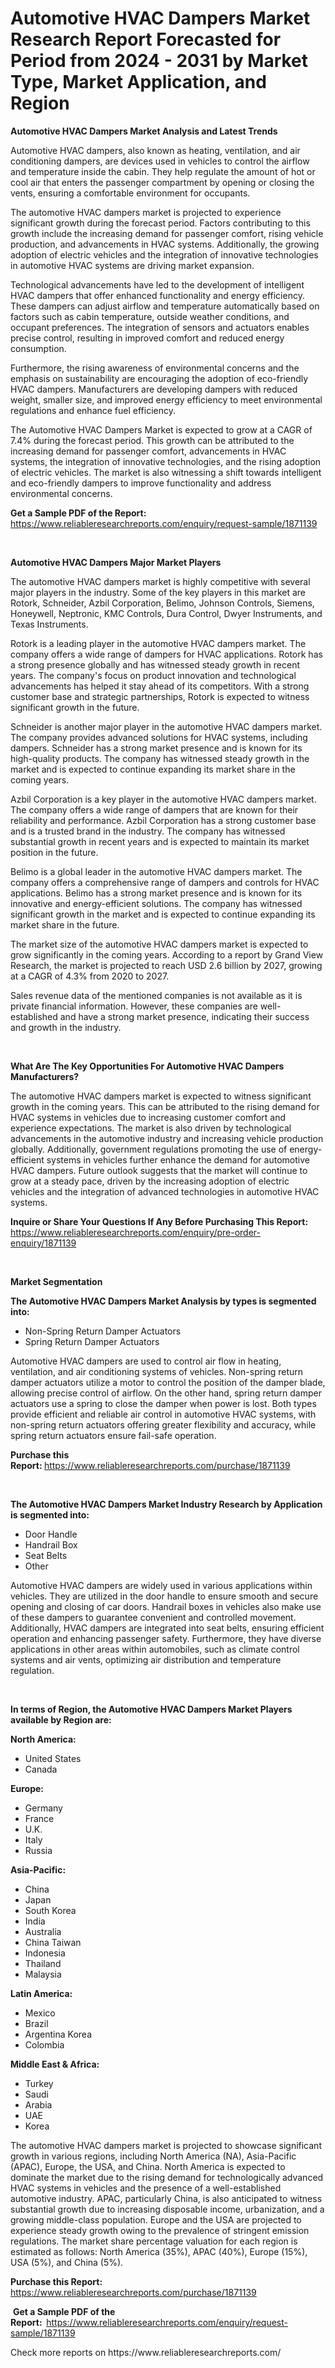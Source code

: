 <p><h1>Automotive HVAC Dampers Market Research Report Forecasted for Period from 2024 -  2031 by Market Type, Market Application, and Region</h1></p><p><strong>Automotive HVAC Dampers Market Analysis and Latest Trends</strong></p>
<p><p>Automotive HVAC dampers, also known as heating, ventilation, and air conditioning dampers, are devices used in vehicles to control the airflow and temperature inside the cabin. They help regulate the amount of hot or cool air that enters the passenger compartment by opening or closing the vents, ensuring a comfortable environment for occupants.</p><p>The automotive HVAC dampers market is projected to experience significant growth during the forecast period. Factors contributing to this growth include the increasing demand for passenger comfort, rising vehicle production, and advancements in HVAC systems. Additionally, the growing adoption of electric vehicles and the integration of innovative technologies in automotive HVAC systems are driving market expansion.</p><p>Technological advancements have led to the development of intelligent HVAC dampers that offer enhanced functionality and energy efficiency. These dampers can adjust airflow and temperature automatically based on factors such as cabin temperature, outside weather conditions, and occupant preferences. The integration of sensors and actuators enables precise control, resulting in improved comfort and reduced energy consumption.</p><p>Furthermore, the rising awareness of environmental concerns and the emphasis on sustainability are encouraging the adoption of eco-friendly HVAC dampers. Manufacturers are developing dampers with reduced weight, smaller size, and improved energy efficiency to meet environmental regulations and enhance fuel efficiency.</p><p>The Automotive HVAC Dampers Market is expected to grow at a CAGR of 7.4% during the forecast period. This growth can be attributed to the increasing demand for passenger comfort, advancements in HVAC systems, the integration of innovative technologies, and the rising adoption of electric vehicles. The market is also witnessing a shift towards intelligent and eco-friendly dampers to improve functionality and address environmental concerns.</p></p>
<p><strong>Get a Sample PDF of the Report:&nbsp;</strong> <a href="https://www.reliableresearchreports.com/enquiry/request-sample/1871139">https://www.reliableresearchreports.com/enquiry/request-sample/1871139</a></p>
<p>&nbsp;</p>
<p><strong>Automotive HVAC Dampers Major Market Players</strong></p>
<p><p>The automotive HVAC dampers market is highly competitive with several major players in the industry. Some of the key players in this market are Rotork, Schneider, Azbil Corporation, Belimo, Johnson Controls, Siemens, Honeywell, Neptronic, KMC Controls, Dura Control, Dwyer Instruments, and Texas Instruments.</p><p>Rotork is a leading player in the automotive HVAC dampers market. The company offers a wide range of dampers for HVAC applications. Rotork has a strong presence globally and has witnessed steady growth in recent years. The company's focus on product innovation and technological advancements has helped it stay ahead of its competitors. With a strong customer base and strategic partnerships, Rotork is expected to witness significant growth in the future.</p><p>Schneider is another major player in the automotive HVAC dampers market. The company provides advanced solutions for HVAC systems, including dampers. Schneider has a strong market presence and is known for its high-quality products. The company has witnessed steady growth in the market and is expected to continue expanding its market share in the coming years.</p><p>Azbil Corporation is a key player in the automotive HVAC dampers market. The company offers a wide range of dampers that are known for their reliability and performance. Azbil Corporation has a strong customer base and is a trusted brand in the industry. The company has witnessed substantial growth in recent years and is expected to maintain its market position in the future.</p><p>Belimo is a global leader in the automotive HVAC dampers market. The company offers a comprehensive range of dampers and controls for HVAC applications. Belimo has a strong market presence and is known for its innovative and energy-efficient solutions. The company has witnessed significant growth in the market and is expected to continue expanding its market share in the future.</p><p>The market size of the automotive HVAC dampers market is expected to grow significantly in the coming years. According to a report by Grand View Research, the market is projected to reach USD 2.6 billion by 2027, growing at a CAGR of 4.3% from 2020 to 2027.</p><p>Sales revenue data of the mentioned companies is not available as it is private financial information. However, these companies are well-established and have a strong market presence, indicating their success and growth in the industry.</p></p>
<p>&nbsp;</p>
<p><strong>What Are The Key Opportunities For Automotive HVAC Dampers Manufacturers?</strong></p>
<p><p>The automotive HVAC dampers market is expected to witness significant growth in the coming years. This can be attributed to the rising demand for HVAC systems in vehicles due to increasing customer comfort and experience expectations. The market is also driven by technological advancements in the automotive industry and increasing vehicle production globally. Additionally, government regulations promoting the use of energy-efficient systems in vehicles further enhance the demand for automotive HVAC dampers. Future outlook suggests that the market will continue to grow at a steady pace, driven by the increasing adoption of electric vehicles and the integration of advanced technologies in automotive HVAC systems.</p></p>
<p><strong>Inquire or Share Your Questions If Any Before Purchasing This Report:</strong> <a href="https://www.reliableresearchreports.com/enquiry/pre-order-enquiry/1871139">https://www.reliableresearchreports.com/enquiry/pre-order-enquiry/1871139</a></p>
<p>&nbsp;</p>
<p><strong>Market Segmentation</strong></p>
<p><strong>The Automotive HVAC Dampers Market Analysis by types is segmented into:</strong></p>
<p><ul><li>Non-Spring Return Damper Actuators</li><li>Spring Return Damper Actuators</li></ul></p>
<p><p>Automotive HVAC dampers are used to control air flow in heating, ventilation, and air conditioning systems of vehicles. Non-spring return damper actuators utilize a motor to control the position of the damper blade, allowing precise control of airflow. On the other hand, spring return damper actuators use a spring to close the damper when power is lost. Both types provide efficient and reliable air control in automotive HVAC systems, with non-spring return actuators offering greater flexibility and accuracy, while spring return actuators ensure fail-safe operation.</p></p>
<p><strong>Purchase this Report:&nbsp;</strong><a href="https://www.reliableresearchreports.com/purchase/1871139">https://www.reliableresearchreports.com/purchase/1871139</a></p>
<p>&nbsp;</p>
<p><strong>The Automotive HVAC Dampers Market Industry Research by Application is segmented into:</strong></p>
<p><ul><li>Door Handle</li><li>Handrail Box</li><li>Seat Belts</li><li>Other</li></ul></p>
<p><p>Automotive HVAC dampers are widely used in various applications within vehicles. They are utilized in the door handle to ensure smooth and secure opening and closing of car doors. Handrail boxes in vehicles also make use of these dampers to guarantee convenient and controlled movement. Additionally, HVAC dampers are integrated into seat belts, ensuring efficient operation and enhancing passenger safety. Furthermore, they have diverse applications in other areas within automobiles, such as climate control systems and air vents, optimizing air distribution and temperature regulation.</p></p>
<p>&nbsp;</p>
<p><strong>In terms of Region, the Automotive HVAC Dampers Market Players available by Region are:</strong></p>
<p>
    <p> <strong> North America: </strong>
        <ul>
            <li>United States</li>
            <li>Canada</li>
        </ul>
        </p> 
    <p> <strong> Europe: </strong>
        <ul>
            <li>Germany</li>
            <li>France</li>
            <li>U.K.</li>
            <li>Italy</li>
            <li>Russia</li>
        </ul>
        </p> 
    <p> <strong> Asia-Pacific: </strong>
        <ul>
            <li>China</li>
            <li>Japan</li>
            <li>South Korea</li>
            <li>India</li>
            <li>Australia</li>
            <li>China Taiwan</li>
            <li>Indonesia</li>
            <li>Thailand</li>
            <li>Malaysia</li>
        </ul>
        </p> 
    <p> <strong> Latin America: </strong>
        <ul>
            <li>Mexico</li>
            <li>Brazil</li>
            <li>Argentina Korea</li>
            <li>Colombia</li>
        </ul>
        </p> 
    <p> <strong> Middle East & Africa: </strong>
        <ul>
            <li>Turkey</li>
            <li>Saudi</li>
            <li>Arabia</li>
            <li>UAE</li>
            <li>Korea</li>
        </ul>
    </p>
    </p>
<p><p>The automotive HVAC dampers market is projected to showcase significant growth in various regions, including North America (NA), Asia-Pacific (APAC), Europe, the USA, and China. North America is expected to dominate the market due to the rising demand for technologically advanced HVAC systems in vehicles and the presence of a well-established automotive industry. APAC, particularly China, is also anticipated to witness substantial growth due to increasing disposable income, urbanization, and a growing middle-class population. Europe and the USA are projected to experience steady growth owing to the prevalence of stringent emission regulations. The market share percentage valuation for each region is estimated as follows: North America (35%), APAC (40%), Europe (15%), USA (5%), and China (5%).</p></p>
<p><strong>Purchase this Report: </strong><a href="https://www.reliableresearchreports.com/purchase/1871139">https://www.reliableresearchreports.com/purchase/1871139</a></p>
<p>&nbsp;<strong>Get a Sample PDF of the Report:&nbsp;&nbsp;</strong><a href="https://www.reliableresearchreports.com/enquiry/request-sample/1871139">https://www.reliableresearchreports.com/enquiry/request-sample/1871139</a></p>
<p><strong></strong></p>
<p>Check more reports on https://www.reliableresearchreports.com/</p>